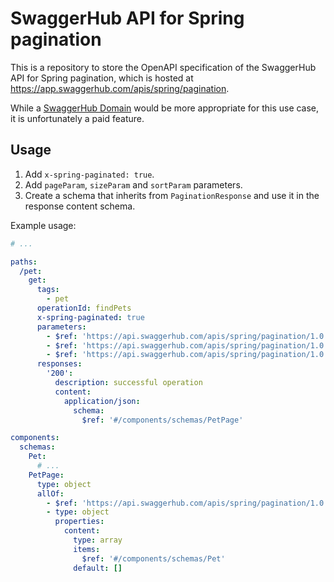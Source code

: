 # SwaggerHub API for Spring pagination

This is a repository to store the OpenAPI specification of the SwaggerHub API for Spring pagination, which is hosted at https://app.swaggerhub.com/apis/spring/pagination.

While a [SwaggerHub Domain](https://support.smartbear.com/swaggerhub/docs/domains/index.html) would be more appropriate for this use case, it is unfortunately a paid feature.

## Usage

1. Add `x-spring-paginated: true`.
2. Add `pageParam`, `sizeParam` and `sortParam` parameters.
3. Create a schema that inherits from `PaginationResponse` and use it in the response content schema.

Example usage:
```yaml
# ...

paths:
  /pet:
    get:
      tags:
        - pet
      operationId: findPets
      x-spring-paginated: true
      parameters:
        - $ref: 'https://api.swaggerhub.com/apis/spring/pagination/1.0.0#/components/parameters/pageParam'
        - $ref: 'https://api.swaggerhub.com/apis/spring/pagination/1.0.0#/components/parameters/sizeParam'
        - $ref: 'https://api.swaggerhub.com/apis/spring/pagination/1.0.0#/components/parameters/sortParam'
      responses:
        '200':
          description: successful operation
          content:
            application/json:
              schema:
                $ref: '#/components/schemas/PetPage'

components:
  schemas:
    Pet:
      # ...
    PetPage:
      type: object
      allOf:
        - $ref: 'https://api.swaggerhub.com/apis/spring/pagination/1.0.0#/components/schemas/PaginationResponse'
        - type: object
          properties:
            content:
              type: array
              items:
                $ref: '#/components/schemas/Pet'
              default: []
```

